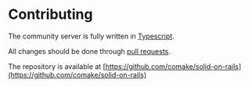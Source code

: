 # Contributing

The community server is fully written in [Typescript](https://www.typescriptlang.org/docs/home.html).

All changes should be done through [pull requests](https://docs.github.com/en/github/collaborating-with-issues-and-pull-requests/creating-a-pull-request-from-a-fork).

The repository is available at [https://github.com/comake/solid-on-rails](https://github.com/comake/solid-on-rails)